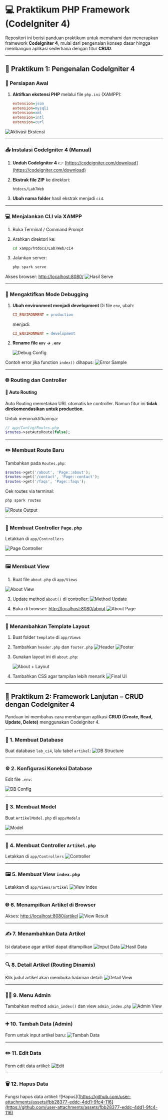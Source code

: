 # 💻 Praktikum PHP Framework (CodeIgniter 4)

Repositori ini berisi panduan praktikum untuk memahami dan menerapkan framework **CodeIgniter 4**, mulai dari pengenalan konsep dasar hingga membangun aplikasi sederhana dengan fitur **CRUD**.

---

## 📘 Praktikum 1: Pengenalan CodeIgniter 4

### 🔧 Persiapan Awal

1. **Aktifkan ekstensi PHP** melalui file `php.ini` (XAMPP):
   ```ini
   extension=json
   extension=mysqli
   extension=xml
   extension=intl
   extension=curl
   ```

![Aktivasi Ekstensi](https://github.com/user-attachments/assets/cb47a03b-7932-4ba6-a008-24e36916b047)

---

### 📥 Instalasi CodeIgniter 4 (Manual)

1. **Unduh CodeIgniter 4**
   👉 [https://codeigniter.com/download](https://codeigniter.com/download)

2. **Ekstrak file ZIP** ke direktori:

   ```
   htdocs/Lab7Web
   ```

3. **Ubah nama folder** hasil ekstrak menjadi `ci4`.

---

### 💻 Menjalankan CLI via XAMPP

1. Buka Terminal / Command Prompt

2. Arahkan direktori ke:

   ```bash
   cd xampp/htdocs/Lab7Web/ci4
   ```

3. Jalankan server:

   ```bash
   php spark serve
   ```

Akses browser: [http://localhost:8080/](http://localhost:8080/)
![Hasil Serve](https://github.com/user-attachments/assets/7b776fc9-39ba-4606-95f4-3ee96a82859c)

---

### 🐞 Mengaktifkan Mode Debugging

1. **Ubah environment menjadi development**
   Di file `env`, ubah:

   ```ini
   CI_ENVIRONMENT = production
   ```

   menjadi:

   ```ini
   CI_ENVIRONMENT = development
   ```

2. **Rename file `env` → `.env`**

   ![Debug Config](https://github.com/user-attachments/assets/d8d3827e-69f4-43eb-bff3-c11caffe17ff)

Contoh error jika function `index()` dihapus:
![Error Sample](https://github.com/user-attachments/assets/def8f63d-ed58-4707-b2d4-d57d29815e5e)

---

### 🌐 Routing dan Controller

#### 📌 Auto Routing

Auto Routing memetakan URL otomatis ke controller. Namun fitur ini **tidak direkomendasikan untuk production**.

Untuk menonaktifkannya:

```php
// app/Config/Routes.php
$routes->setAutoRoute(false);
```

---

### ✏️ Membuat Route Baru

Tambahkan pada `Routes.php`:

```php
$routes->get('/about', 'Page::about'); 
$routes->get('/contact', 'Page::contact'); 
$routes->get('/faqs', 'Page::faqs');
```

Cek routes via terminal:

```bash
php spark routes
```

![Route Output](https://github.com/user-attachments/assets/82bf7eeb-4988-42d4-ba21-1bf7f22f3ebc)

---

### 📂 Membuat Controller `Page.php`

Letakkan di `app/Controllers`

![Page Controller](https://github.com/user-attachments/assets/7318a866-971f-472b-a43d-7884b4bf5058)

---

### 🖼 Membuat View

1. Buat file `about.php` di `app/Views`
   
![About View](https://github.com/user-attachments/assets/944e3b34-caec-4035-8392-4552c3b337a2)

3. Update method `about()` di controller:
![Method Update](https://github.com/user-attachments/assets/fce21bf7-1b67-4fd0-8b25-ac5b26e5473a)

4. Buka di browser: [http://localhost:8080/about](http://localhost:8080/about)
![About Page](https://github.com/user-attachments/assets/41d2187d-e297-4f4c-8fee-030bd9e6bce4)

---

### 🧩 Menambahkan Template Layout

1. Buat folder `template` di `app/Views`

2. Tambahkan `header.php` dan `footer.php`
   ![Header](https://github.com/user-attachments/assets/27989420-6f2a-4a27-b95b-b470bbebdab5)
   ![Footer](https://github.com/user-attachments/assets/72c13407-bfb9-4ac6-94bf-0f092c40e723)

3. Gunakan layout ini di `about.php`:
   
   ![About + Layout](https://github.com/user-attachments/assets/ea3b96cd-5074-460d-b684-1e76314f3012)

5. Tambahkan CSS agar tampilan lebih menarik
   ![Final UI](https://github.com/user-attachments/assets/b712be94-0d75-4a68-81bb-3cc55faf35e5)

---

## 📗 Praktikum 2: Framework Lanjutan – CRUD dengan CodeIgniter 4

Panduan ini membahas cara membangun aplikasi **CRUD (Create, Read, Update, Delete)** menggunakan CodeIgniter 4.

---

### 🧱 1. Membuat Database

Buat database `lab_ci4`, lalu tabel `artikel`:
![DB Structure](https://github.com/user-attachments/assets/d811098b-ecdb-472e-8553-684b1d9c380c)

---

### ⚙️ 2. Konfigurasi Koneksi Database

Edit file `.env`:

![DB Config](https://github.com/user-attachments/assets/3015f8ec-7cbc-4e58-8b1c-c1f3de1462d5)

---

### 🧩 3. Membuat Model

Buat `ArtikelModel.php` di `app/Models`

![Model](https://github.com/user-attachments/assets/d5e447f1-755d-4a25-a83a-e686f103cb32)

---

### 🧭 4. Membuat Controller `Artikel.php`

Letakkan di `app/Controllers`
![Controller](https://github.com/user-attachments/assets/d7859c41-a68d-4e09-a79c-654442de8041)

---

### 🖼️ 5. Membuat View `index.php`

Letakkan di `app/Views/artikel`
![View Index](https://github.com/user-attachments/assets/3dbc2eb7-d4af-46cd-8e20-f052d13a3346)

---

### 🌐 6. Menampilkan Artikel di Browser

Akses: [http://localhost:8080/artikel](http://localhost:8080/artikel)
![View Result](https://github.com/user-attachments/assets/390ca551-d370-47bf-b625-1d2bcca669ca)

---

### ✍️ 7. Menambahkan Data Artikel

Isi database agar artikel dapat ditampilkan
![Input Data](https://github.com/user-attachments/assets/b144d6a1-abbb-424a-8763-ce0a4af637d9)
![Hasil Data](https://github.com/user-attachments/assets/856c63dc-962a-46a1-88a2-38d10b077344)

---

### 🔍 8. Detail Artikel (Routing Dinamis)

Klik judul artikel akan membuka halaman detail:
![Detail View](https://github.com/user-attachments/assets/5033d25b-7306-4ef8-8ec2-949406dc870d)

---

### 🧑‍💼 9. Menu Admin

Tambahkan method `admin_index()` dan view `admin_index.php`
![Admin View](https://github.com/user-attachments/assets/37e9840f-f110-424f-a0e9-1d0aa6ef32bc)

---

### ➕ 10. Tambah Data (Admin)

Form untuk input artikel baru:
![Tambah Data](https://github.com/user-attachments/assets/9c03bb51-791f-4c7d-99b4-6b083c9a1b87)

---

### ✏️ 11. Edit Data

Form edit data artikel:
![Edit](https://github.com/user-attachments/assets/bb4e84ec-e671-4c53-b5eb-cd45104709d4)

---

### 🗑️ 12. Hapus Data

Fungsi hapus data artikel:
![Hapus]\([https://github.com/user-attachments/assets/fbb28377-eddc-4dd1-9fc4-116](https://github.com/user-attachments/assets/fbb28377-eddc-4dd1-9fc4-116)
